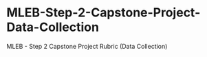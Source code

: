 # MLEB-Step-2-Capstone-Project-Data-Collection
MLEB - Step 2 Capstone Project Rubric (Data Collection)
